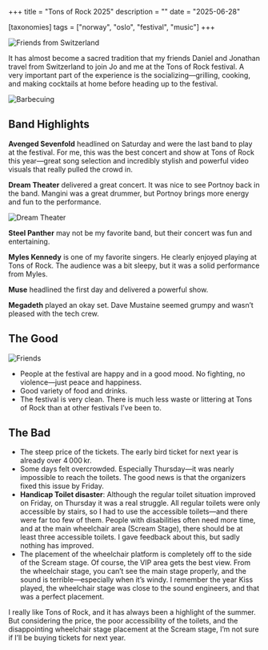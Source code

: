 +++
title = "Tons of Rock 2025"
description = ""
date = "2025-06-28"

[taxonomies]
tags = ["norway", "oslo", "festival", "music"]
+++

![Friends from Switzerland](https://photos.smugmug.com/Events/n-3SR2Rz/2025/Hightlights-2025/i-wpDqZtm/0/MbnTBhVRrFKHgT4hBdXz6dPbnGNWx7DD5X8LfSTJ9/M/20250625_144417-M.jpg)

It has almost become a sacred tradition that my friends Daniel and Jonathan travel from Switzerland to join Jo and me at the Tons of Rock festival. A very important part of the experience is the socializing—grilling, cooking, and making cocktails at home before heading up to the festival.

![Barbecuing](https://photos.smugmug.com/Events/n-3SR2Rz/2025/Hightlights-2025/i-vpqj52N/0/LZGNFs6J32zRzdTXBKLMBKZzrPfHS89BKzCvzTJDw/M/20250626_133422-M.jpg)


## Band Highlights

**Avenged Sevenfold** headlined on Saturday and were the last band to play at the festival. For me, this was the best concert and show at Tons of Rock this year—great song selection and incredibly stylish and powerful video visuals that really pulled the crowd in.

**Dream Theater** delivered a great concert. It was nice to see Portnoy back in the band. Mangini was a great drummer, but Portnoy brings more energy and fun to the performance.

![Dream Theater](https://photos.smugmug.com/Events/n-3SR2Rz/2025/Hightlights-2025/i-mrQVFVg/0/NHB5xnDbcksL6vM3sz5q84zmNtCXtPW37Zfvk7kwd/M/20250625_190902-M.jpg)

**Steel Panther** may not be my favorite band, but their concert was fun and entertaining.

**Myles Kennedy** is one of my favorite singers. He clearly enjoyed playing at Tons of Rock. The audience was a bit sleepy, but it was a solid performance from Myles.

**Muse** headlined the first day and delivered a powerful show.

**Megadeth** played an okay set. Dave Mustaine seemed grumpy and wasn’t pleased with the tech crew.

## The Good

![Friends](https://photos.smugmug.com/Events/n-3SR2Rz/2025/Hightlights-2025/i-Ghh6Nw7/0/Lgndz7rBw34fsKWgR6JTRpKv98Z3N7RrDLJHbJx5j/M/20250625_205105-M.jpg)

- People at the festival are happy and in a good mood. No fighting, no violence—just peace and happiness.  
- Good variety of food and drinks.  
- The festival is very clean. There is much less waste or littering at Tons of Rock than at other festivals I’ve been to.  

## The Bad

- The steep price of the tickets. The early bird ticket for next year is already over 4 000 kr.  
- Some days felt overcrowded. Especially Thursday—it was nearly impossible to reach the toilets. The good news is that the organizers fixed this issue by Friday.  
- **Handicap Toilet disaster**: Although the regular toilet situation improved on Friday, on Thursday it was a real struggle. All regular toilets were only accessible by stairs, so I had to use the accessible toilets—and there were far too few of them. People with disabilities often need more time, and at the main wheelchair area (Scream Stage), there should be at least three accessible toilets. I gave feedback about this, but sadly nothing has improved.  
- The placement of the wheelchair platform is completely off to the side of the Scream stage. Of course, the VIP area gets the best view. From the wheelchair stage, you can’t see the main stage properly, and the sound is terrible—especially when it’s windy. I remember the year Kiss played, the wheelchair stage was close to the sound engineers, and that was a perfect placement.

I really like Tons of Rock, and it has always been a highlight of the summer. But considering the price, the poor accessibility of the toilets, and the disappointing wheelchair stage placement at the Scream stage, I’m not sure if I’ll be buying tickets for next year.